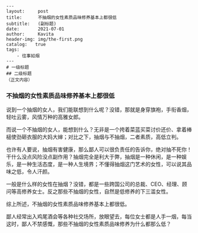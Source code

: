 ```text
---
layout:     post
title:      不抽烟的女性素质品味修养基本上都很低
subtitle:   (副标题)
date:       2021-07-01
author:     Kavita
header-img: img/the-first.png
catalog:   true
tags:
    - 往事如烟
---
# 一级标题
## 二级标题
（正文内容）
```





### 不抽烟的女性素质品味修养基本上都很低

说到一个抽烟的女人，我们能联想到什么呢？没错，那就是身穿旗袍，手衔香烟，轻吐云雾，风情万种的高雅女郎。

而说一个不抽烟的女人，能想到什么？无非是一个挎着菜蓝买菜讨价还价、拿着棒槌使劲砸衣服的大妈大婶；对比之下，抽烟与不抽烟，二者素质，高低立判。

也许有人要说，抽烟有害健康，那么鄙人可以很负责任的告诉你，绝对抽不死你！干什么没点风险没点副作用？抽烟完全是利大于弊，抽烟是一种休闲，是一种娱乐，是一种生活态度，是一种人生境界；不懂得抽烟这门艺术的女性，可以说其品味之低，令人汗颜。

一般是什么样的女性在抽烟？没错，都是一些跨国公司的总裁、CEO、经理、顾问等高修养女士。反之那些不抽烟的女性，自然是低修养的下三滥女性。

综上所述，不抽烟的女性素质品味修养基本上都很低。

鄙人经常出入鸡尾酒会等各种社交场所，放眼望去，每位女士都是人手一烟，每当这时，鄙人不禁感慨，那些不抽烟的女性素质品味修养为什么都那么低？
